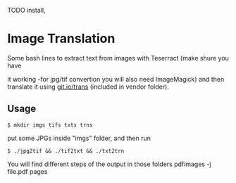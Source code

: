 TODO install, 

# Image Translation
Some bash lines to extract text from images with Teserract (make shure you have

it working -for jpg/tif convertion you will also need ImageMagick)
and then translate it using [git.io/trans](https://github.com/soimort/translate-shell)
(included in vendor folder).

## Usage
```
$ mkdir imgs tifs txts trns
```
put some JPGs inside "imgs" folder, and then run 
```
$ ./jpg2tif && ./tif2txt && ./txt2trn
```
You will find different steps of the output in those folders
pdfimages -j file.pdf pages
